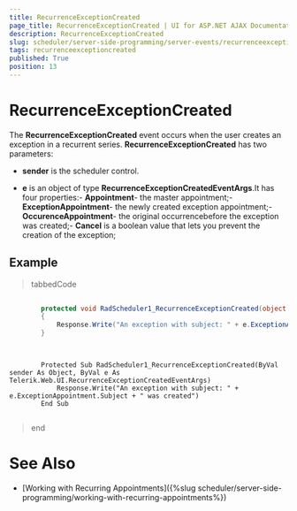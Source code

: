 ```yaml
---
title: RecurrenceExceptionCreated
page_title: RecurrenceExceptionCreated | UI for ASP.NET AJAX Documentation
description: RecurrenceExceptionCreated
slug: scheduler/server-side-programming/server-events/recurrenceexceptioncreated
tags: recurrenceexceptioncreated
published: True
position: 13
---
```


# RecurrenceExceptionCreated





The __RecurrenceExceptionCreated__ event occurs when the user creates an exception in a recurrent series. __RecurrenceExceptionCreated__ has two parameters:

* __sender__ is the scheduler control.

* __e__ is an object of type __RecurrenceExceptionCreatedEventArgs__.It has four properties:- __Appointment__- the master appointment;- __ExceptionAppointment__- the newly created exception appointment;- __OccurenceAppointment__- the original occurrencebefore the exception was created;- __Cancel__ is a boolean value that lets you prevent the creation of the exception;

## Example



>tabbedCode

````C#
	
	    protected void RadScheduler1_RecurrenceExceptionCreated(object sender, Telerik.Web.UI.RecurrenceExceptionCreatedEventArgs e)
	    {
	        Response.Write("An exception with subject: " + e.ExceptionAppointment.Subject + " was created");
	    } 
	
````



````VB.NET
	
	    Protected Sub RadScheduler1_RecurrenceExceptionCreated(ByVal sender As Object, ByVal e As Telerik.Web.UI.RecurrenceExceptionCreatedEventArgs)
	        Response.Write("An exception with subject: " + e.ExceptionAppointment.Subject + " was created")
	    End Sub
	
````


>end

# See Also

 * [Working with Recurring Appointments]({%slug scheduler/server-side-programming/working-with-recurring-appointments%})
